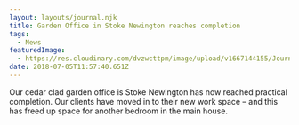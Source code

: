 ```yaml
---
layout: layouts/journal.njk
title: Garden Office in Stoke Newington reaches completion
tags:
  - News
featuredImage:
  - https://res.cloudinary.com/dvzwcttpm/image/upload/v1667144155/Journals/garden-office-hackney-stoke-newington-douglas-architects_f622t8.jpg
date: 2018-07-05T11:57:40.651Z
---
```

Our cedar clad garden office is Stoke Newington has now reached practical completion. Our clients have moved in to their new work space – and this has freed up space for another bedroom in the main house.